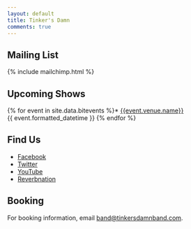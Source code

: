 ```yaml
---
layout: default
title: Tinker's Damn
comments: true
---
```


## Mailing List

{% include mailchimp.html %}

## Upcoming Shows

{% for event in site.data.bitevents %}* [{{event.venue.name}}]({{event.facebook_rsvp_url}})<br />
  {{ event.formatted_datetime }}
{% endfor %}

## Find Us

* [Facebook](http://facebook.com/tinkersdamnband)
* [Twitter](http://twitter.com/tinkersdamnband)
* [YouTube](https://www.youtube.com/channel/UC-62Xkpp556fVzHziz5NLXw)
* [Reverbnation](https://www.reverbnation.com/tinkersdamn)

## Booking

For booking information, email [band@tinkersdamnband.com](mailto:band@tinkersdamnband.com).